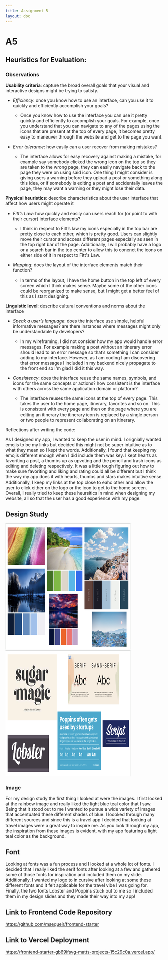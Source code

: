 ```yaml
---
title: Assignment 5
layout: doc
---
```

# A5


## Heuristics for Evaluation: 

### Observations
**Usability criteria**: capture the broad overall goals that your visual and interactive designs might be trying to satisfy.  


- *Efficiency*: once you know how to use an interface, can you use it to quickly and efficiently accomplish your goals?  

    - Once you know how to use the interface you can use it pretty quickly and efficiently to accomplish your goals. For example, once you understand that you can navigate to any of the pages using the icons that are present at the top of every page, it becomes pretty easy to maneuver through the website and get to the page you want.   

- *Error tolerance*: how easily can a user recover from making mistakes?  

    - The interface allows for easy recovery against making a mistake, for example say somebody clicked the wrong icon on the top so they are taken to the wrong page, they can easily navigate back to the page they were on using said icon. One thing I might consider is giving users a warning before they upload a post or something along this idea, or if somebody is editing a post and accidentally leaves the page, they may want a warning or they might lose their data. 

**Physical heuristics**: describe characteristics about the user interface that affect how users might operate it  

- *Fitt’s Law*: how quickly and easily can users reach for (or point to with their cursor) interface elements?  

    - I think in respect to Fitt’s law my icons especially in the top bar are pretty close to each other, which is pretty good. Users can slightly move their cursor and access different pages especially as seen in the top right bar of the page. Additionally, I will probably have a logo or a search bar in the top center to allow this to conenct the icons on either side of it in respect to Fitt's Law.    

- *Mapping*: does the layout of the interface elements match their function?  

    - In terms of the layout, I have the home button in the top left of every screen which I think makes sense. Maybe some of the other icons could be reorganized to make sense, but I might get a better feel of this as I start designing.   


**Linguistic level**: describe cultural conventions and norms about the interface
- *Speak a user’s language*: does the interface use simple, helpful informative messages? are there instances where messages might only be understandable by developers?  

    - In my wireframing, I did not consider how my app would handle error messages. For example making a post without an itinerary error should lead to an error message so that’s something I can consider adding to my interface. However, as I am coding I am discovering that error messages I included in my backend nicely propagate to the front end so I'm glad I did it this way. 

- *Consistency*: does the interface reuse the same names, symbols, and icons for the same concepts or actions? how consistent is the interface with others across the same application domain or platform?  

    - The interface reuses the same icons at the top of every page. This takes the user to the home page, itinerary, favorites and so on. This is consistent with every page and then on the page where you are editing an itinerary the itinerary icon is replaced by a single person or two people to represent collaborating on an itinerary.   


Reflections after writing the code:

As I designed my app, I wanted to keep the user in mind. I orignially wanted emojis to be my links but decided this might not be super intuitive as to what they mean so I kept the words. Additionally, I found that keeping my emojis different enough when I did include them was key. I kept hearts as favoriting a post, a thumbs up as upvoting and the pencil and trash icons as editing and deleting respectively. It was a little tough figuring out how to make sure favoriting and liking and rating could all be different but I think the way my app does it with hearts, thumbs and stars makes intuitive sense. Additionally, I keep my links at the top close to eahc other and allow the user to click either on the logo or the icon to get to the home screen. Overall, I really tried to keep these heursitics in mind when designing my website, all so that the user has a good experience with my page. 

## Design Study

<img src="/../assets/images/image_design.png" width="400" height="400">
<img src="/../assets/images/font_design.png" width="400" height="400">

### Image
For my design study the first thing I looked at were the images. I first looked at the rainbow image and really liked the light blue teal color that I saw. Being that it stood out to me I wanted to pursue a wide variety of images that accentuated these different shades of blue. I loooked through many different sources and since this is a travel app I decided that looking at travel images were a great way to inspire me. As you look through my app, the inspiration from these images is evident, with my app featuring a light teal color as the background. 

## Font
Looking at fonts was a fun process and I looked at a whole lot of fonts. I decided that I really liked the serif fonts after looking at a few and gathered some of those fonts for inspiration and included them on my slide. Additionally, I wanted my logo to in cursive after looking at some these different fonts and it felt applicable for the travel vibe I was going for. Finally, the two fonts Lobster and Poppins stuck out to me so I included them in my design slides and they made their way into my app!



## Link to Frontend Code Repository
https://github.com/msequeir/frontend-starter

## Link to Vercel Deployment
https://frontend-starter-gb69ifsvg-matts-projects-15c29c0a.vercel.app/